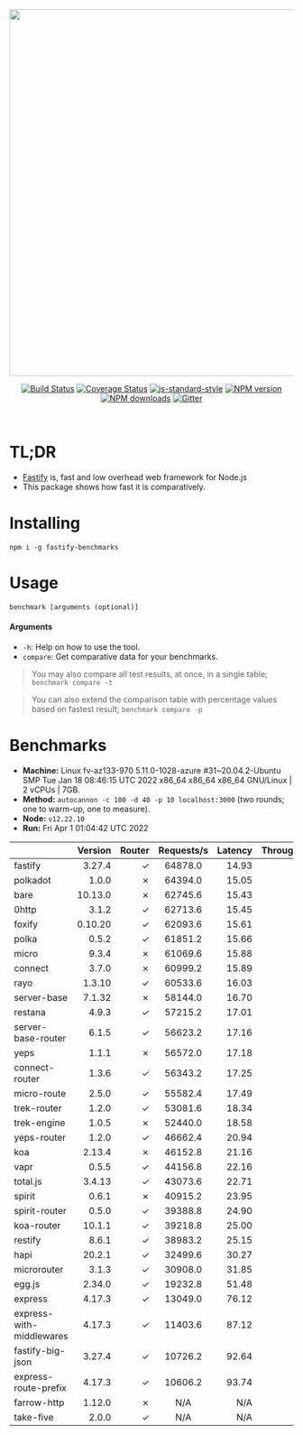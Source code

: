 <div align="center">
<img src="https://github.com/fastify/graphics/raw/master/full-logo.png" width="650" height="auto"/>
</div>

<div align="center">

[![Build Status](https://travis-ci.org/fastify/fastify.svg?branch=master)](https://travis-ci.org/fastify/fastify)
[![Coverage Status](https://coveralls.io/repos/github/fastify/fastify/badge.svg?branch=master)](https://coveralls.io/github/fastify/fastify?branch=master)
[![js-standard-style](https://img.shields.io/badge/code%20style-standard-brightgreen.svg?style=flat)](http://standardjs.com/)
[![NPM version](https://img.shields.io/npm/v/fastify.svg?style=flat)](https://www.npmjs.com/package/fastify)
[![NPM downloads](https://img.shields.io/npm/dm/fastify.svg?style=flat)](https://www.npmjs.com/package/fastify) [![Gitter](https://badges.gitter.im/gitterHQ/gitter.svg)](https://gitter.im/fastify)
</div>
<br />

# TL;DR

* [Fastify](https://github.com/fastify/fastify) is, fast and low overhead web framework for Node.js
* This package shows how fast it is comparatively.

# Installing

```
npm i -g fastify-benchmarks
```

# Usage

```
benchmark [arguments (optional)]
```

#### Arguments

* `-h`: Help on how to use the tool.
* `compare`: Get comparative data for your benchmarks.

> You may also compare all test results, at once, in a single table; `benchmark compare -t`

> You can also extend the comparison table with percentage values based on fastest result; `benchmark compare -p`
# Benchmarks
* __Machine:__ Linux fv-az133-970 5.11.0-1028-azure #31~20.04.2-Ubuntu SMP Tue Jan 18 08:46:15 UTC 2022 x86_64 x86_64 x86_64 GNU/Linux | 2 vCPUs | 7GB.
* __Method:__ `autocannon -c 100 -d 40 -p 10 localhost:3000` (two rounds; one to warm-up, one to measure).
* __Node:__ `v12.22.10`
* __Run:__ Fri Apr  1 01:04:42 UTC 2022

|                          | Version | Router | Requests/s | Latency | Throughput/Mb |
| :--                      | --:     | --:    | :-:        | --:     | --:           |
| fastify                  | 3.27.4  | ✓      | 64878.0    | 14.93   | 11.57         |
| polkadot                 | 1.0.0   | ✗      | 64394.0    | 15.05   | 11.48         |
| bare                     | 10.13.0 | ✗      | 62745.6    | 15.43   | 11.19         |
| 0http                    | 3.1.2   | ✓      | 62713.6    | 15.45   | 11.18         |
| foxify                   | 0.10.20 | ✓      | 62093.6    | 15.61   | 10.18         |
| polka                    | 0.5.2   | ✓      | 61851.2    | 15.66   | 11.03         |
| micro                    | 9.3.4   | ✗      | 61069.6    | 15.88   | 10.89         |
| connect                  | 3.7.0   | ✗      | 60999.2    | 15.89   | 10.88         |
| rayo                     | 1.3.10  | ✓      | 60533.6    | 16.03   | 10.80         |
| server-base              | 7.1.32  | ✗      | 58144.0    | 16.70   | 10.37         |
| restana                  | 4.9.3   | ✓      | 57215.2    | 17.01   | 10.20         |
| server-base-router       | 6.1.5   | ✓      | 56623.2    | 17.16   | 10.10         |
| yeps                     | 1.1.1   | ✗      | 56572.0    | 17.18   | 10.09         |
| connect-router           | 1.3.6   | ✓      | 56343.2    | 17.25   | 10.05         |
| micro-route              | 2.5.0   | ✓      | 55582.4    | 17.49   | 9.91          |
| trek-router              | 1.2.0   | ✓      | 53081.6    | 18.34   | 8.71          |
| trek-engine              | 1.0.5   | ✗      | 52440.0    | 18.58   | 8.60          |
| yeps-router              | 1.2.0   | ✓      | 46662.4    | 20.94   | 8.32          |
| koa                      | 2.13.4  | ✗      | 46152.8    | 21.16   | 8.23          |
| vapr                     | 0.5.5   | ✓      | 44156.8    | 22.16   | 7.24          |
| total.js                 | 3.4.13  | ✓      | 43073.6    | 22.71   | 13.19         |
| spirit                   | 0.6.1   | ✗      | 40915.2    | 23.95   | 7.30          |
| spirit-router            | 0.5.0   | ✓      | 39388.8    | 24.90   | 7.02          |
| koa-router               | 10.1.1  | ✓      | 39218.8    | 25.00   | 6.99          |
| restify                  | 8.6.1   | ✓      | 38983.2    | 25.15   | 7.03          |
| hapi                     | 20.2.1  | ✓      | 32499.6    | 30.27   | 5.80          |
| microrouter              | 3.1.3   | ✓      | 30908.0    | 31.85   | 5.51          |
| egg.js                   | 2.34.0  | ✓      | 19232.8    | 51.48   | 6.77          |
| express                  | 4.17.3  | ✓      | 13049.0    | 76.12   | 2.33          |
| express-with-middlewares | 4.17.3  | ✓      | 11403.6    | 87.12   | 4.37          |
| fastify-big-json         | 3.27.4  | ✓      | 10726.2    | 92.64   | 123.39        |
| express-route-prefix     | 4.17.3  | ✓      | 10606.2    | 93.74   | 3.92          |
| farrow-http              | 1.12.0  | ✗      | N/A        | N/A     | N/A           |
| take-five                | 2.0.0   | ✓      | N/A        | N/A     | N/A           |
